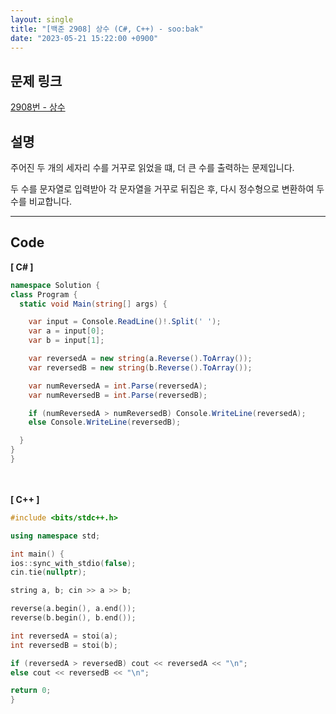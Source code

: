 ```yaml
---
layout: single
title: "[백준 2908] 상수 (C#, C++) - soo:bak"
date: "2023-05-21 15:22:00 +0900"
---
```


## 문제 링크
  [2908번 - 상수](https://www.acmicpc.net/problem/2908)

## 설명
주어진 두 개의 세자리 수를 거꾸로 읽었을 떄, 더 큰 수를 출력하는 문제입니다. <br>

두 수를 문자열로 입력받아 각 문자열을 거꾸로 뒤집은 후, 다시 정수형으로 변환하여 두 수를 비교합니다. <br>

- - -

## Code
<b>[ C# ] </b>
<br>

  ```c#
namespace Solution {
  class Program {
    static void Main(string[] args) {

      var input = Console.ReadLine()!.Split(' ');
      var a = input[0];
      var b = input[1];

      var reversedA = new string(a.Reverse().ToArray());
      var reversedB = new string(b.Reverse().ToArray());

      var numReversedA = int.Parse(reversedA);
      var numReversedB = int.Parse(reversedB);

      if (numReversedA > numReversedB) Console.WriteLine(reversedA);
      else Console.WriteLine(reversedB);

    }
  }
}
  ```
<br><br>
<b>[ C++ ] </b>
<br>

  ```c++
#include <bits/stdc++.h>

using namespace std;

int main() {
  ios::sync_with_stdio(false);
  cin.tie(nullptr);

  string a, b; cin >> a >> b;

  reverse(a.begin(), a.end());
  reverse(b.begin(), b.end());

  int reversedA = stoi(a);
  int reversedB = stoi(b);

  if (reversedA > reversedB) cout << reversedA << "\n";
  else cout << reversedB << "\n";

  return 0;
}
  ```
